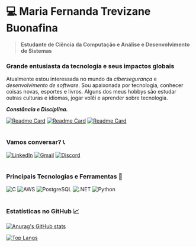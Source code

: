 # 💻 Maria Fernanda Trevizane Buonafina

> **Estudante de Ciência da Computação e Análise e Desenvolvimento de Sistemas**

### Grande entusiasta da tecnologia e seus impactos globais
Atualmente estou interessada no mundo da *cibersegurança* e *desenvolvimento de software*. Sou apaixonada por tecnologia, conhecer coisas novas, esportes e livros. Alguns dos meus hobbys são estudar outras culturas e idiomas, jogar volêi e aprender sobre tecnologia.

***Constância e Disciplina.*** 

[![Readme Card](https://github-readme-stats.vercel.app/api/pin/?username=nanbuonafina&repo=numero-secreto-jogo&theme=dark&show_owner=true)](https://github.com/anuraghazra/github-readme-stats)
[![Readme Card](https://github-readme-stats.vercel.app/api/pin/?username=nanbuonafina&repo=Bank-System&theme=dark&show_owner=true)](https://github.com/anuraghazra/github-readme-stats)
[![Readme Card](https://github-readme-stats.vercel.app/api/pin/?username=nanbuonafina&repo=dio-lab-open-source&theme=dark&show_owner=true)](https://github.com/anuraghazra/github-readme-stats)

#
### Vamos conversar? 📞

[![LinkedIn](https://img.shields.io/badge/LinkedIn-000?style=for-the-badge&logo=linkedin&logoColor=)](https://www.linkedin.com/in/maria-fernanda-trevizane-buonafina/)    [![Gmail](https://img.shields.io/badge/Gmail-000?style=for-the-badge&logo=gmail&logoColor=red)](mailto:maria.fernanda.ufdc@gmail.com)    [![Discord](https://img.shields.io/badge/Discord-000?style=for-the-badge&logo=discord&logoColor=white)](https://discord.com/channels/@nan_dinhat/)

#
### Principais Tecnologias e Ferramentas 🔧

![C](https://img.shields.io/badge/C-000?style=for-the-badge&logo=c&logoColor=white)
![AWS](https://img.shields.io/badge/AWS-000.svg?style=for-the-badge&logo=amazon-aws&logoColor=white)
![PostgreSQL](https://img.shields.io/badge/PostgreSQL-000?style=for-the-badge&logo=postgresql)    ![.NET](https://img.shields.io/badge/.NET-000?style=for-the-badge&logo=.net&logoColor=white)    ![Python](https://img.shields.io/badge/python-000?style=for-the-badge&logo=python&logoColor=ffdd54)
#

### Estatísticas no GitHub 📈

[![Anurag's GitHub stats](https://github-readme-stats.vercel.app/api?username=nanbuonafina&show_icons=true&theme=dark)](https://github.com/anuraghazra/github-readme-stats)

[![Top Langs](https://github-readme-stats.vercel.app/api/top-langs/?username=nanbuonafina&layout=compact&theme=dark)](https://github.com/anuraghazra/github-readme-stats)

